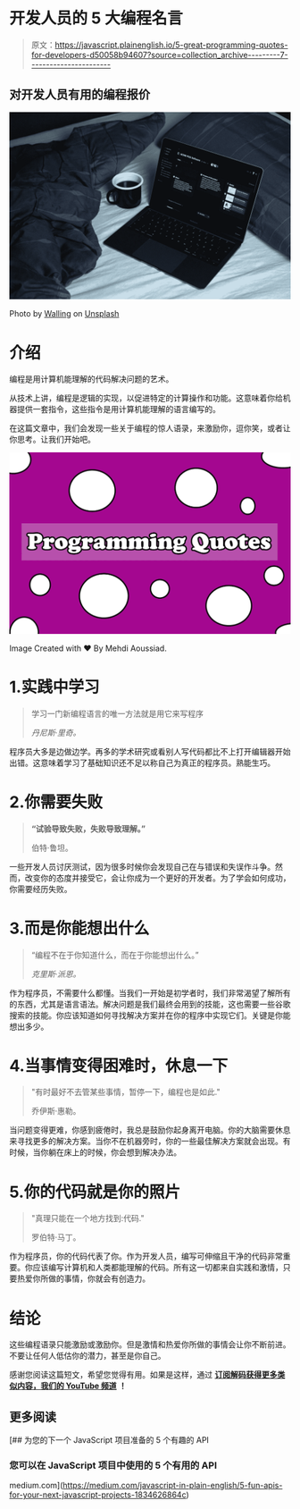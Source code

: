 # 开发人员的 5 大编程名言

> 原文：<https://javascript.plainenglish.io/5-great-programming-quotes-for-developers-d50058b94607?source=collection_archive---------7----------------------->

## 对开发人员有用的编程报价

![](img/aa5e26bf81432dce7b877a2939d056fe.png)

Photo by [Walling](https://unsplash.com/@walling?utm_source=medium&utm_medium=referral) on [Unsplash](https://unsplash.com?utm_source=medium&utm_medium=referral)

# 介绍

编程是用计算机能理解的代码解决问题的艺术。

从技术上讲，编程是逻辑的实现，以促进特定的计算操作和功能。这意味着你给机器提供一套指令，这些指令是用计算机能理解的语言编写的。

在这篇文章中，我们会发现一些关于编程的惊人语录，来激励你，逗你笑，或者让你思考。让我们开始吧。

![](img/5d8e7b787fb449b57cabbc0b716aec4e.png)

Image Created with ❤️️ By Mehdi Aoussiad.

# 1.实践中学习

> 学习一门新编程语言的唯一方法就是用它来写程序
> 
> *丹尼斯·里奇。*

程序员大多是边做边学。再多的学术研究或看别人写代码都比不上打开编辑器开始出错。这意味着学习了基础知识还不足以称自己为真正的程序员。熟能生巧。

# 2.你需要失败

> **“试验导致失败，失败导致理解。”**
> 
> 伯特·鲁坦。

一些开发人员讨厌测试，因为很多时候你会发现自己在与错误和失误作斗争。然而，改变你的态度并接受它，会让你成为一个更好的开发者。为了学会如何成功，你需要经历失败。

# 3.而是你能想出什么

> “编程不在于你知道什么，而在于你能想出什么。”
> 
> *克里斯·派恩。*

作为程序员，不需要什么都懂。当我们一开始是初学者时，我们非常渴望了解所有的东西，尤其是语言语法。解决问题是我们最终会用到的技能，这也需要一些谷歌搜索的技能。你应该知道如何寻找解决方案并在你的程序中实现它们。关键是你能想出多少。

# 4.当事情变得困难时，休息一下

> "有时最好不去管某些事情，暂停一下，编程也是如此."
> 
> 乔伊斯·惠勒。

当问题变得更难，你感到疲倦时，我总是鼓励你起身离开电脑。你的大脑需要休息来寻找更多的解决方案。当你不在机器旁时，你的一些最佳解决方案就会出现。有时候，当你躺在床上的时候，你会想到解决办法。

# 5.你的代码就是你的照片

> "真理只能在一个地方找到:代码."
> 
> 罗伯特·马丁。

作为程序员，你的代码代表了你。作为开发人员，编写可伸缩且干净的代码非常重要。你应该编写计算机和人类都能理解的代码。所有这一切都来自实践和激情，只要热爱你所做的事情，你就会有创造力。

# 结论

这些编程语录只能激励或激励你。但是激情和热爱你所做的事情会让你不断前进。不要让任何人低估你的潜力，甚至是你自己。

感谢您阅读这篇短文，希望您觉得有用。如果是这样，通过 [**订阅解码获得更多类似内容，我们的 YouTube 频道**](https://www.youtube.com/channel/UCtipWUghju290NWcn8jhyAw?sub_confirmation=true) **！**

## 更多阅读

[](https://medium.com/javascript-in-plain-english/5-fun-apis-for-your-next-javascript-projects-1834626864c) [## 为您的下一个 JavaScript 项目准备的 5 个有趣的 API

### 您可以在 JavaScript 项目中使用的 5 个有用的 API

medium.com](https://medium.com/javascript-in-plain-english/5-fun-apis-for-your-next-javascript-projects-1834626864c)